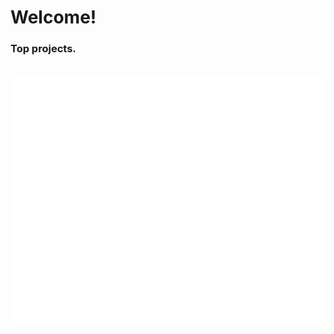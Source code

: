 
# Welcome!

### Top projects.
<div align="center" width="100%">
	<br>
	<a href="https://raw.githubusercontent.com/sindresorhus/css-in-readme-like-wat/main/readme.md">
		<img src="git.svg" width="800" height="400" alt="Click to see the source">
	</a>
	<br>
</div>

